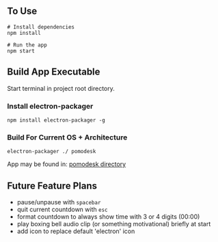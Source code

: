 ## To Use
```
# Install dependencies
npm install

# Run the app
npm start
```

## Build App Executable
Start terminal in project root directory.
### Install electron-packager
`npm install electron-packager -g`
### Build For Current OS + Architecture
`electron-packager ./ pomodesk`

App may be found in: [pomodesk directory](./pomodesk-darwin-x64)

## Future Feature Plans
- pause/unpause with `spacebar`
- quit current countdown with `esc`
- format countdown to always show time with 3 or 4 digits (00:00)
- play boxing bell audio clip (or something motivational) briefly at start
- add icon to replace default 'electron' icon